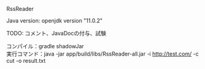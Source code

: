 RssReader

Java version: openjdk version "11.0.2"

TODO: コメント、JavaDocの付与、試験

コンパイル：gradle shadowJar  
実行コマンド：java -jar app/build/libs/RssReader-all.jar -i http://test.com/ -c cut -o result.txt
